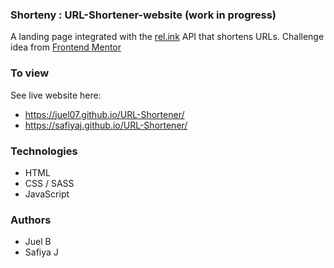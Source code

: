 ### Shorteny : URL-Shortener-website (work in progress)
A landing page integrated with the [rel.ink](https://rel.ink) API that shortens URLs. Challenge idea from [Frontend Mentor](https://www.frontendmentor.io)

### To view
See live website here: 
- https://juel07.github.io/URL-Shortener/
- https://safiyaj.github.io/URL-Shortener/

### Technologies
- HTML
- CSS / SASS
- JavaScript

### Authors
- Juel B
- Safiya J


